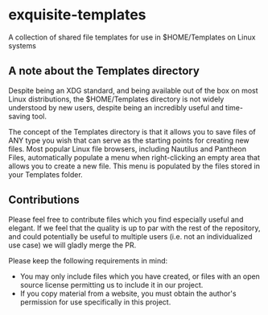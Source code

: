 # exquisite-templates
A collection of shared file templates for use in $HOME/Templates on Linux systems

## A note about the Templates directory
Despite being an XDG standard, and being available out of the box on most Linux distributions,
the $HOME/Templates directory is not widely understood by new users, despite being an incredibly
useful and time-saving tool.

The concept of the Templates directory is that it allows you to save files of ANY type you wish
that can serve as the starting points for creating new files. Most popular Linux file browsers,
including Nautilus and Pantheon Files, automatically populate a menu when right-clicking an empty area
that allows you to create a new file. This menu is populated by the files stored in your Templates
folder.

## Contributions
Please feel free to contribute files which you find especially useful and elegant. If we feel that the
quality is up to par with the rest of the repository, and could potentially be useful to multiple users
(i.e. not an individualized use case) we will gladly merge the PR.

Please keep the following requirements in mind:
* You may only include files which you have created, or files with an open source license permitting us to include it in our project.
* If you copy material from a website, you must obtain the author's permission for use specifically in this project.
